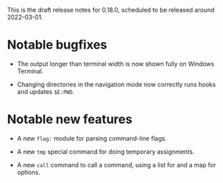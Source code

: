 This is the draft release notes for 0.18.0, scheduled to be released around
2022-03-01.

# Notable bugfixes

-   The output longer than terminal width is now shown fully on Windows
    Terminal.

-   Changing directories in the navigation mode now correctly runs hooks and
    updates `$E:PWD`.

# Notable new features

-   A new `flag:` module for parsing command-line flags.

-   A new `tmp` special command for doing temporary assignments.

-   A new `call` command to call a command, using a list for and a map for
    options.
